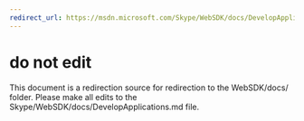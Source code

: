 ```yaml
---
redirect_url: https://msdn.microsoft.com/Skype/WebSDK/docs/DevelopApplications
---
```

# do not edit
This document is a redirection source for redirection to the WebSDK/docs/ folder. Please make all edits to the Skype/WebSDK/docs/DevelopApplications.md file.

